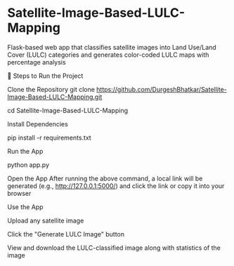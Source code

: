 # Satellite-Image-Based-LULC-Mapping
Flask-based web app that classifies satellite images into Land Use/Land Cover (LULC) categories and generates color-coded LULC maps with percentage analysis

🚀 Steps to Run the Project

Clone the Repository
 git clone https://github.com/DurgeshBhatkar/Satellite-Image-Based-LULC-Mapping.git
 
 cd Satellite-Image-Based-LULC-Mapping



Install Dependencies

 pip install -r requirements.txt



Run the App

 python app.py



Open the App
 After running the above command, a local link will be generated (e.g., http://127.0.0.1:5000/)
 and click the link or copy it into your browser

Use the App

Upload any satellite image

Click the "Generate LULC Image" button

View and download the LULC-classified image along with statistics of the image
